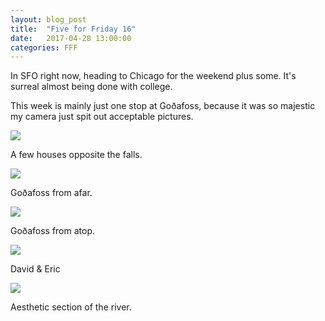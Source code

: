 ```yaml
---
layout: blog_post
title:  "Five for Friday 16"
date:   2017-04-28 13:00:00
categories: FFF
---
```


In SFO right now, heading to Chicago for the weekend plus some. It's surreal almost being done with college.

This week is mainly just one stop at Goðafoss, because it was so majestic my camera just spit out acceptable pictures.

![][Town]

A few houses opposite the falls.

![][Waterfall (Far)]

Goðafoss from afar.

![][Waterfall (Close)]

Goðafoss from atop.

![][David & Eric]

David & Eric

![][River]

Aesthetic section of the river.

[Town]: https://raw.githubusercontent.com/echiou/echiou.github.io-images/master/FFF/FFF16/1.jpg
[Waterfall (Far)]: https://raw.githubusercontent.com/echiou/echiou.github.io-images/master/FFF/FFF16/2.jpg
[Waterfall (Close)]: https://raw.githubusercontent.com/echiou/echiou.github.io-images/master/FFF/FFF16/3.jpg
[David & Eric]: https://raw.githubusercontent.com/echiou/echiou.github.io-images/master/FFF/FFF16/4.jpg
[River]: https://raw.githubusercontent.com/echiou/echiou.github.io-images/master/FFF/FFF16/5.jpg
